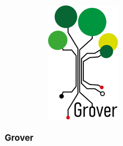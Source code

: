 <p align="center">
    <img
        width="225px"
        style="text-align: center;"
        src="https://github.com/iia/grover/blob/master/.readme-resources/grover.png" />
</p>

# Grover
